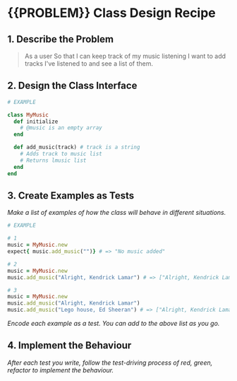 # {{PROBLEM}} Class Design Recipe

## 1. Describe the Problem

> As a user
> So that I can keep track of my music listening
> I want to add tracks I've listened to and see a list of them.

## 2. Design the Class Interface

```ruby
# EXAMPLE

class MyMusic
  def initialize
    # @music is an empty array
  end

  def add_music(track) # track is a string
    # Adds track to music list
    # Returns lmusic list
  end
end
```

## 3. Create Examples as Tests

_Make a list of examples of how the class will behave in different situations._

```ruby
# EXAMPLE

# 1
music = MyMusic.new
expect{ music.add_music("")} # => "No music added"

# 2
music = MyMusic.new
music.add_music("Alright, Kendrick Lamar") # => ["Alright, Kendrick Lamar"]

# 3
music = MyMusic.new
music.add_music("Alright, Kendrick Lamar")
music.add_music("Lego house, Ed Sheeran") # => ["Alright, Kendrick Lamar", "Lego house, Ed Sheeran"]
```

_Encode each example as a test. You can add to the above list as you go._

## 4. Implement the Behaviour

_After each test you write, follow the test-driving process of red, green, refactor to implement the behaviour._
